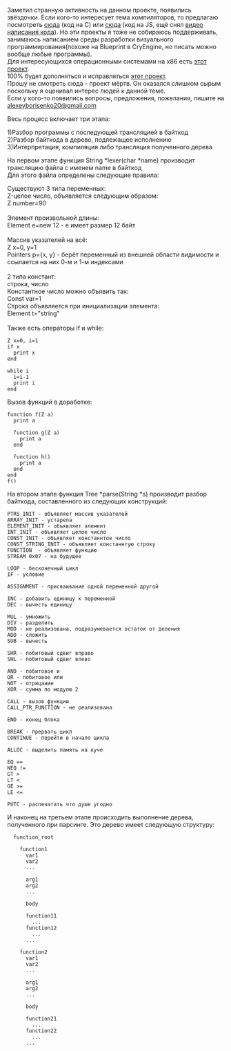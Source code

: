 Заметил странную активность на данном проекте, появились звёздочки.
Если кого-то интересует тема компиляторов, то предлагаю посмотреть <a href="https://github.com/Alexey1994/slang">сюда</a> (код на С) или <a href="https://github.com/Alexey1994/Browser-inerpreter">сюда<a> (код на JS, ещё снял <a href="https://www.youtube.com/watch?v=BzJ-ReZGp0s&t=21s">видео написания кода</a>). Но эти проекты я тоже не собираюсь поддерживать, занимаюсь написанием среды разработки визуального программирования(похоже на Blueprint в CryEngine, но писать можно вообще любые программы).<br>
Для интересующихся операционными системами на x86 есть <a href="https://github.com/Alexey1994/Rabbit">этот проект</a>.<br>
100% будет дополняться и исправляться <a href="https://github.com/Alexey1994/C-libraries">этот проект</a>.<br>
Прошу не смотреть сюда - проект мёртв. Он оказался слишком сырым поскольку я оценивал интерес людей к данной теме.<br>
Если у кого-то появились вопросы, предложения, пожелания, пишите на alexeyborisenko20@gmail.com<br>

Весь процесс включает три этапа:

1)Разбор программы с последующей трансляцией в байткод<br>
2)Разбор байткода в дерево, подлежащее исполнению<br>
3)Интерпретация, компиляция либо трансляция полученного дерева<br>

На первом этапе функция String *lexer(char *name) производит трансляцию файла с именем name в байткод<br>
Для этого файла определены следующие правила:<br>

Существуют 3 типа переменных:<br>
Z-целое число, объявляется следующим образом:<br>
Z number=90<br>
<br>
Элемент произвольной длины:<br>
Element e=new 12 - e имеет размер 12 байт<br>
<br>
Массив указателей на всё:<br>
Z x=0, y=1<br>
Pointers p={x, y} - берёт переменный из внешней области видимости и ссылается на них 0-м и 1-м индексами<br>
<br>
2 типа констант:<br>
строка, число<br>
Константное число можно объявить так:<br>
Const var=1<br>
Строка объявляется при инициализации элемента:<br>
Element t="string"<br>
<br>
Также есть операторы if и while:

    Z x=0, i=1
    if x
      print x
    end
    
    while i
      i=i-1
      print i
    end

Вызов функций в доработке:

    function f(Z a)
      print a
      
      function g(Z a)
        print a
      end
      
      function h()
        print a
      end
    end
    f()

На втором этапе функция Tree *parse(String *s) производит разбор байткода, составленного из следующих конструкций:

    PTRS_INIT - объявляет массив указателей
    ARRAY_INIT - устарела
    ELEMENT_INIT - объявляет элемент
    INT_INIT - объявляет целое число
    CONST_INIT - объявляет констаннтое число
    CONST_STRING_INIT - объявляет констаннтую строку
    FUNCTION  - объявляет функцию
    STREAM 0x07 - на будущее
    
    LOOP - бесконечный цикл
    IF - условие
    
    ASSIGNMENT - присваивание одной переменной другой
    
    INC - добавить единицу к переменной
    DEC - вычесть единицу
    
    MUL - умножить
    DIV - разделить
    MOD - не реализована, подразумевается остаток от деления
    ADD - сложить
    SUB - вычесть
    
    SHR - побитовый сдвиг вправо
    SHL - побитовый сдвиг влево
    
    AND - побитовое и
    OR - побитовое или
    NOT - отрицание
    XOR - сумма по модулю 2
    
    CALL - вызов функции
    CALL_PTR_FUNCTION - не реализована
    
    END - конец блока
    
    BREAK - прервать цикл
    CONTINUE - перейти в начало цикла
    
    ALLOC - выделить память на куче
    
    EQ ==
    NEQ !=
    GT >
    LT <
    GE >=
    LE <=
    
    PUTC - распечатать что душе угодно

И наконец на третьем этапе происходить выполнение дерева, полученного при парсинге. Это дерево имеет следующую структуру:

      function_root
        
        function1
          var1
          var2
          ...
          
          arg1
          arg2
          ...
          
          body
          
          function11
            ...
          function12
            ...
          ...
        
        function2
          var1
          var2
          ...
          
          arg1
          arg2
          ...
      
          body
          
          function21
            ...
          function22
            ...
          ...
